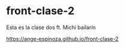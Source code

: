 # front-clase-2
Esta es la clase dos ft. Michi bailarín

https://ange-espinoza.github.io/front-clase-2
